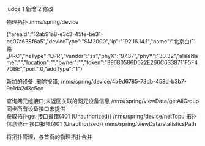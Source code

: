

judge 1 新增 2 修改

物理拓扑 
/nms/spring/device
<!-- put  phyX  phyY  坐标修改未成功   addType "1" -->
{"areaId":"12ab91a8-e3c3-45fe-be31-bc07a638f6a5","deviceType":"SM2000","ip":"192.16.14.1","name":"北京白广路_PRC","neType":"LPR","vendor":"ss","phyX":"97.37","phyY":"30.32","aliasName":"","location":"","owner":"","token":"39680586D522E266C6338711F5F47DBE","port":0,"addType":"1"}



新加的设备 ,删除报错,  /nms/spring/device/4b9d6785-73db-458d-b3b7-9e1da2d3c5cc

查询网元组接口,未返回关联的网元设备信息  /nms/spring/viewData/getAllGroup
同步所有设备接口未提供   
获取拓扑get 接口报错(401 (Unauthorized)) /nms/spring/device/netTopu 
拓扑信息统计 接口报错(401 (Unauthorized)) /nms/spring/viewData/statisticsPath




将拓扑管理，与首页的物理拓扑合并
